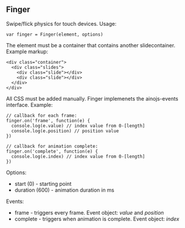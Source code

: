 Finger
------

Swipe/flick physics for touch devices. Usage:

    var finger = Finger(element, options)

The element must be a container that contains another slidecontainer. Example markup:

    <div class="container">
      <div class="slides">
        <div class="slide"></div>
        <div class="slide"></div>
      </div>
    </div>


All CSS must be added manually. Finger implemenets the ainojs-events interface. Example:
  
    // callback for each frame:
    finger.on('frame', function(e) {
      console.log(e.value) // index value from 0-[length]
      console.log(e.position) // position value
    })

    // callback for animation complete:
    finger.on('complete', function(e) {
      console.log(e.index) // index value from 0-[length]
    })

Options:

- start (0) - starting point
- duration (600) - animation duration in ms

Events:

- frame - triggers every frame. Event object: *value* and *position*
- complete - triggers when animation is complete. Event object: *index*